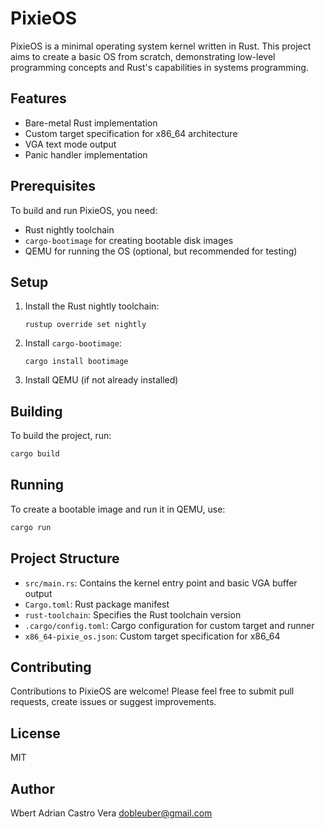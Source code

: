 # PixieOS

PixieOS is a minimal operating system kernel written in Rust. This project aims to create a basic OS from scratch, demonstrating low-level programming concepts and Rust's capabilities in systems programming.

## Features

- Bare-metal Rust implementation
- Custom target specification for x86_64 architecture
- VGA text mode output
- Panic handler implementation

## Prerequisites

To build and run PixieOS, you need:

- Rust nightly toolchain
- `cargo-bootimage` for creating bootable disk images
- QEMU for running the OS (optional, but recommended for testing)

## Setup

1. Install the Rust nightly toolchain:
   ```
   rustup override set nightly
   ```

2. Install `cargo-bootimage`:
   ```
   cargo install bootimage
   ```

3. Install QEMU (if not already installed)

## Building

To build the project, run:

```rs
cargo build
```

## Running

To create a bootable image and run it in QEMU, use:

```rs
cargo run
```


## Project Structure

- `src/main.rs`: Contains the kernel entry point and basic VGA buffer output
- `Cargo.toml`: Rust package manifest
- `rust-toolchain`: Specifies the Rust toolchain version
- `.cargo/config.toml`: Cargo configuration for custom target and runner
- `x86_64-pixie_os.json`: Custom target specification for x86_64

## Contributing

Contributions to PixieOS are welcome! Please feel free to submit pull requests, create issues or suggest improvements.

## License

MIT

## Author

Wbert Adrian Castro Vera <dobleuber@gmail.com>
